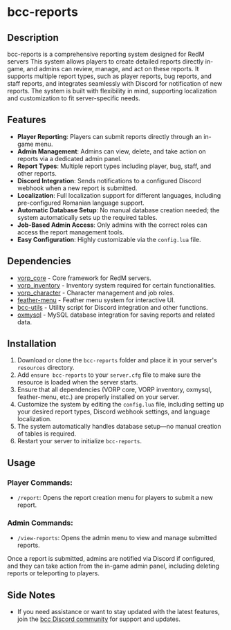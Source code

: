 # bcc-reports

## Description
bcc-reports is a comprehensive reporting system designed for RedM servers This system allows players to create detailed reports directly in-game, and admins can review, manage, and act on these reports. It supports multiple report types, such as player reports, bug reports, and staff reports, and integrates seamlessly with Discord for notification of new reports. The system is built with flexibility in mind, supporting localization and customization to fit server-specific needs.

## Features
- **Player Reporting**: Players can submit reports directly through an in-game menu.
- **Admin Management**: Admins can view, delete, and take action on reports via a dedicated admin panel.
- **Report Types**: Multiple report types including player, bug, staff, and other reports.
- **Discord Integration**: Sends notifications to a configured Discord webhook when a new report is submitted.
- **Localization**: Full localization support for different languages, including pre-configured Romanian language support.
- **Automatic Database Setup**: No manual database creation needed; the system automatically sets up the required tables.
- **Job-Based Admin Access**: Only admins with the correct roles can access the report management tools.
- **Easy Configuration**: Highly customizable via the `config.lua` file.

## Dependencies
- [vorp_core](https://github.com/VORPCORE/vorp-core-lua) - Core framework for RedM servers.
- [vorp_inventory](https://github.com/VORPCORE/vorp_inventory-lua) - Inventory system required for certain functionalities.
- [vorp_character](https://github.com/VORPCORE/vorp_character-lua) - Character management and job roles.
- [feather-menu](https://github.com/feather-framework/feather-menu) - Feather menu system for interactive UI.
- [bcc-utils](https://github.com/BryceCanyonCounty/bcc-utils) - Utility script for Discord integration and other functions.
- [oxmysql](https://github.com/overextended/oxmysql) - MySQL database integration for saving reports and related data.

## Installation
1. Download or clone the `bcc-reports` folder and place it in your server's `resources` directory.
2. Add `ensure bcc-reports` to your `server.cfg` file to make sure the resource is loaded when the server starts.
3. Ensure that all dependencies (VORP core, VORP inventory, oxmysql, feather-menu, etc.) are properly installed on your server.
4. Customize the system by editing the `config.lua` file, including setting up your desired report types, Discord webhook settings, and language localization.
5. The system automatically handles database setup—no manual creation of tables is required.
6. Restart your server to initialize `bcc-reports`.

## Usage

### Player Commands:
- `/report`: Opens the report creation menu for players to submit a new report.
  
### Admin Commands:
- `/view-reports`: Opens the admin menu to view and manage submitted reports.

Once a report is submitted, admins are notified via Discord if configured, and they can take action from the in-game admin panel, including deleting reports or teleporting to players.

## Side Notes
- If you need assistance or want to stay updated with the latest features, join the [bcc Discord community](https://discord.gg/VrZEEpBgZJ) for support and updates.
